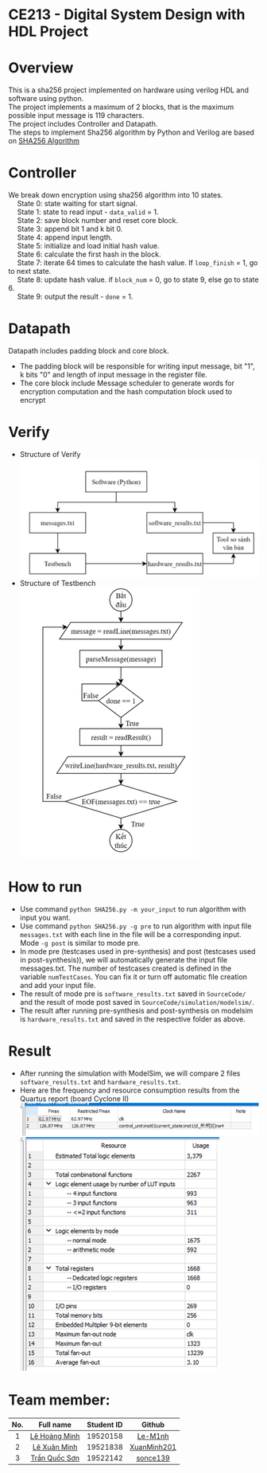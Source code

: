 # CE213 -  Digital System Design with HDL Project

# Overview
This is a sha256 project implemented on hardware using verilog HDL and software using python.\
The project implements a maximum of 2 blocks, that is the maximum possible input message is 119 characters.\
The project includes Controller and Datapath.\
The steps to implement Sha256 algorithm by Python and Verilog are based on [SHA256 Algorithm](https://en.wikipedia.org/wiki/SHA-2)

# Controller
We break down encryption using sha256 algorithm into 10 states.\
&emsp; State 0: state waiting for start signal.\
&emsp; State 1: state to read input - `data_valid` = 1.\
&emsp; State 2: save block number and reset core block.\
&emsp; State 3: append bit 1 and k bit 0.\
&emsp; State 4: append input length.\
&emsp; State 5: initialize and load initial hash value.\
&emsp; State 6: calculate the first hash in the block.\
&emsp; State 7: iterate 64 times to calculate the hash value. If `loop_finish` = 1, go to next state.\
&emsp; State 8: update hash value. if `block_num` = 0, go to state 9, else go to state 6.\
&emsp; State 9: output the result - `done` = 1.

# Datapath
Datapath includes padding block and core block.
- The padding block will be responsible for writing input message, bit "1", k bits "0" and length of input message in the register file.
- The core block include Message scheduler to generate words for encryption computation and the hash computation block used to encrypt

# Verify
- Structure of Verify
![verify](https://github.com/sonce139/SHA256-Verilog/blob/main/img/verify.png)
- Structure of Testbench
![testbench](https://github.com/sonce139/SHA256-Verilog/blob/main/img/testbench.png)

# How to run
- Use command `python SHA256.py -m your_input` to run algorithm with input you want.
- Use command `python SHA256.py -g pre` to run algorithm with input file `messages.txt` with each line in the file will be a corresponding input. Mode `-g post` is similar to mode pre.
- In mode pre (testcases used in pre-synthesis) and post (testcases used in post-synthesis)), we will automatically generate the input file messages.txt. The number of testcases created is defined in the variable `numTestCases`. You can fix it or turn off automatic file creation and add your input file.
- The result of mode pre is `software_results.txt` saved in `SourceCode/` and the result of mode post saved in `SourceCode/simulation/modelsim/`.
- The result after running pre-synthesis and post-synthesis on modelsim is `hardware_results.txt` and saved in the respective folder as above.

# Result
- After running the simulation with ModelSim, we will compare 2 files `software_results.txt` and `hardware_results.txt`.
- Here are the frequency and resource consumption results from the Quartus report (board Cyclone II)
![frequency](https://github.com/sonce139/SHA256-Verilog/blob/main/img/frequency.png)
![resource](https://github.com/sonce139/SHA256-Verilog/blob/main/img/resource.png)

# Team member:
|No.| Full name             |Student ID     |Github|
|:-:|:---------------------:|:---------:|:--------:|
| 1	|[Lê Hoàng Minh](mailto:19520158@gm.uit.edu.vn)| 19520158	|[Le-M1nh](https://github.com/Le-M1nh)|
| 2	|[Lê Xuân Minh](mailto:19521838@gm.uit.edu.vn)| 19521838	  |[XuanMinh201](https://github.com/XuanMinh201)|
| 3	|[Trần Quốc Sơn](mailto:19522142@gm.uit.edu.vn)| 19522142	  |[sonce139](https://github.com/sonce139)|
